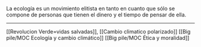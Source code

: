 La ecología es un movimiento elitista en tanto en cuanto que sólo se compone de personas que tienen el dinero y el tiempo de pensar de ella. 

---
[[Revolucion Verde=vidas salvadas]], [[Cambio climatico polarizado]] [[Big pile/MOC Ecología y cambio climático]] [[Big pile/MOC Ética y moralidad]] 